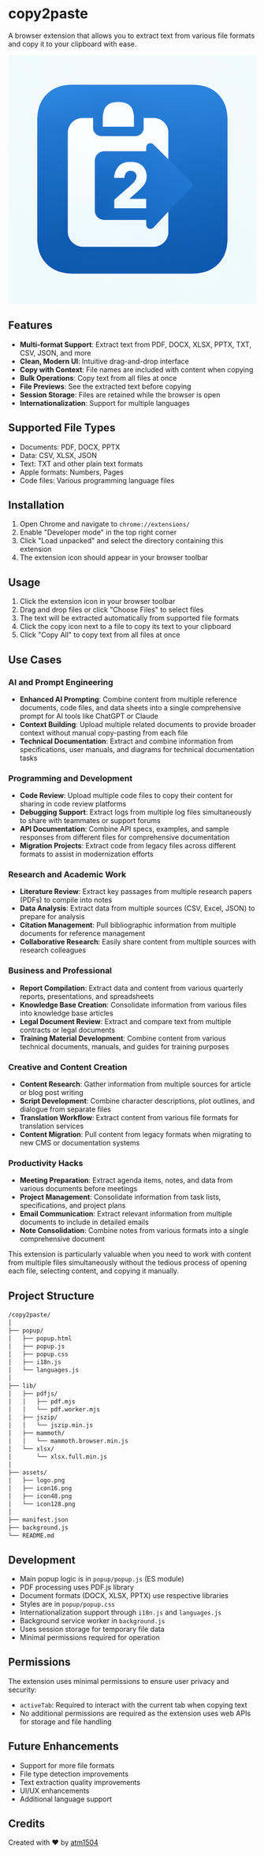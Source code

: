 # copy2paste

A browser extension that allows you to extract text from various file formats and copy it to your clipboard with ease.

![copy2paste logo](assets/logo.png)

## Features

- **Multi-format Support**: Extract text from PDF, DOCX, XLSX, PPTX, TXT, CSV, JSON, and more
- **Clean, Modern UI**: Intuitive drag-and-drop interface
- **Copy with Context**: File names are included with content when copying
- **Bulk Operations**: Copy text from all files at once
- **File Previews**: See the extracted text before copying
- **Session Storage**: Files are retained while the browser is open
- **Internationalization**: Support for multiple languages

## Supported File Types

- Documents: PDF, DOCX, PPTX
- Data: CSV, XLSX, JSON
- Text: TXT and other plain text formats
- Apple formats: Numbers, Pages
- Code files: Various programming language files

## Installation

1. Open Chrome and navigate to `chrome://extensions/`
2. Enable "Developer mode" in the top right corner
3. Click "Load unpacked" and select the directory containing this extension
4. The extension icon should appear in your browser toolbar

## Usage

1. Click the extension icon in your browser toolbar
2. Drag and drop files or click "Choose Files" to select files
3. The text will be extracted automatically from supported file formats
4. Click the copy icon next to a file to copy its text to your clipboard
5. Click "Copy All" to copy text from all files at once

## Use Cases

### AI and Prompt Engineering

- **Enhanced AI Prompting**: Combine content from multiple reference documents, code files, and data sheets into a single comprehensive prompt for AI tools like ChatGPT or Claude
- **Context Building**: Upload multiple related documents to provide broader context without manual copy-pasting from each file
- **Technical Documentation**: Extract and combine information from specifications, user manuals, and diagrams for technical documentation tasks

### Programming and Development

- **Code Review**: Upload multiple code files to copy their content for sharing in code review platforms
- **Debugging Support**: Extract logs from multiple log files simultaneously to share with teammates or support forums
- **API Documentation**: Combine API specs, examples, and sample responses from different files for comprehensive documentation
- **Migration Projects**: Extract code from legacy files across different formats to assist in modernization efforts

### Research and Academic Work

- **Literature Review**: Extract key passages from multiple research papers (PDFs) to compile into notes
- **Data Analysis**: Extract data from multiple sources (CSV, Excel, JSON) to prepare for analysis
- **Citation Management**: Pull bibliographic information from multiple documents for reference management
- **Collaborative Research**: Easily share content from multiple sources with research colleagues

### Business and Professional

- **Report Compilation**: Extract data and content from various quarterly reports, presentations, and spreadsheets
- **Knowledge Base Creation**: Consolidate information from various files into knowledge base articles
- **Legal Document Review**: Extract and compare text from multiple contracts or legal documents
- **Training Material Development**: Combine content from various technical documents, manuals, and guides for training purposes

### Creative and Content Creation

- **Content Research**: Gather information from multiple sources for article or blog post writing
- **Script Development**: Combine character descriptions, plot outlines, and dialogue from separate files
- **Translation Workflow**: Extract content from various file formats for translation services
- **Content Migration**: Pull content from legacy formats when migrating to new CMS or documentation systems

### Productivity Hacks

- **Meeting Preparation**: Extract agenda items, notes, and data from various documents before meetings
- **Project Management**: Consolidate information from task lists, specifications, and project plans
- **Email Communication**: Extract relevant information from multiple documents to include in detailed emails
- **Note Consolidation**: Combine notes from various formats into a single comprehensive document

This extension is particularly valuable when you need to work with content from multiple files simultaneously without the tedious process of opening each file, selecting content, and copying it manually.

## Project Structure

```
/copy2paste/
│
├── popup/
│   ├── popup.html
│   ├── popup.js
│   ├── popup.css
│   ├── i18n.js
│   └── languages.js
│
├── lib/
│   ├── pdfjs/
│   │   ├── pdf.mjs
│   │   └── pdf.worker.mjs
│   ├── jszip/
│   │   └── jszip.min.js
│   ├── mammoth/
│   │   └── mammoth.browser.min.js
│   └── xlsx/
│       └── xlsx.full.min.js
│
├── assets/
│   ├── logo.png
│   ├── icon16.png
│   ├── icon48.png
│   └── icon128.png
│
├── manifest.json
├── background.js
└── README.md
```

## Development

- Main popup logic is in `popup/popup.js` (ES module)
- PDF processing uses PDF.js library
- Document formats (DOCX, XLSX, PPTX) use respective libraries
- Styles are in `popup/popup.css`
- Internationalization support through `i18n.js` and `languages.js`
- Background service worker in `background.js`
- Uses session storage for temporary file data
- Minimal permissions required for operation

## Permissions

The extension uses minimal permissions to ensure user privacy and security:

- `activeTab`: Required to interact with the current tab when copying text
- No additional permissions are required as the extension uses web APIs for storage and file handling

## Future Enhancements

- Support for more file formats
- File type detection improvements
- Text extraction quality improvements
- UI/UX enhancements
- Additional language support

## Credits

Created with ❤️ by [atm1504](https://github.com/atm1504)
